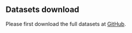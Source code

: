 ## Datasets download

Please first download the full datasets at [GitHub](https://github.com/SPEAR-SE/ICSE2021_Log_Level_Data).